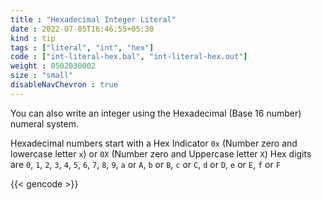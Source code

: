```yaml
---
title : "Hexadecimal Integer Literal"
date : 2022-07-05T16:46:55+05:30
kind : tip 
tags : ["literal", "int", "hex"]
code : ["int-literal-hex.bal", "int-literal-hex.out"] 
weight : 0502030002  
size : "small"
disableNavChevron : true
---
```


You can also write an integer using the Hexadecimal (Base 16 number) numeral system. 

<!--more-->

Hexadecimal numbers start with a Hex Indicator `0x` (Number zero and lowercase letter `x`) or `0X` (Number zero and Uppercase letter `X`) Hex digits are `0`, `1`, `2`, `3`, `4`, `5`, `6`, `7`, `8`, `9`, `a` or `A`, `b` or `B`, `c` or `C`, `d` or `D`, `e` or `E`, `f` or `F`

{{< gencode >}}
